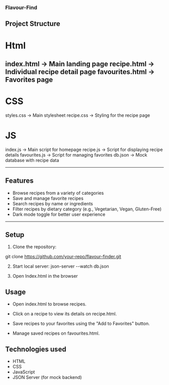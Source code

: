### Flavour-Find

## Project Structure

# Html
index.html -> Main landing page 
recipe.html -> Individual recipe detail page 
favourites.html -> Favorites page 
--- 
# CSS
styles.css -> Main stylesheet 
recipe.css -> Styling for the recipe page 

# JS
index.js -> Main script for homepage 
recipe.js -> Script for displaying recipe details 
favourites.js -> Script for managing favorites 
db.json -> Mock database with recipe data


---

##  Features
- Browse recipes from a variety of categories  
- Save and manage favorite recipes  
- Search recipes by name or ingredients  
- Filter recipes by dietary category (e.g., Vegetarian, Vegan, Gluten-Free)  
- Dark mode toggle for better user experience  

---

##  Setup
1. Clone the repository:

git clone https://github.com/your-repo/flavour-finder.git

2. Start local server:
json-server --watch db.json

3. Open Index.html in the browser 

## Usage
- Open index.html to browse recipes.

- Click on a recipe to view its details on recipe.html.

- Save recipes to your favorites using the "Add to Favorites" button.

- Manage saved recipes on favourites.html.

## Technologies used 
- HTML
- CSS 
- JavaScript 
- JSON Server (for mock backend)

